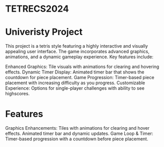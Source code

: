 # TETRECS2024
# Univeristy Project 

This project is a tetris style featuring a highly interactive and visually appealing user interface. The game incorporates advanced graphics, animations, and a dynamic gameplay experience. Key features include:

Enhanced Graphics: Tile visuals with animations for clearing and hovering effects.
Dynamic Timer Display: Animated timer bar that shows the countdown for piece placement.
Game Progression: Timer-based piece placement with increasing difficulty as you progress.
Customizable Experience: Options for single-player challenges with ability to see highscores.

# Features
Graphics Enhancements:
Tiles with animations for clearing and hover effects.
Animated timer bar and dynamic updates.
Game Loop & Timer:
Timer-based progression with a countdown before piece placement.
